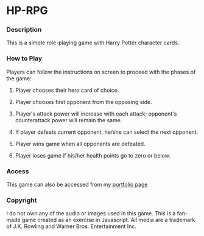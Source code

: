 # HP-RPG

### Description

This is a simple role-playing game with Harry Potter character cards.

### How to Play

Players can follow the instructions on screen to proceed with the phases of the game:

1. Player chooses their hero card of choice.

2. Player chooses first opponent from the opposing side.

3. Player's attack power will increase with each attack; opponent's counterattack power will remain the same.

4. If player defeats current opponent, he/she can select the next opponent.

5. Player wins game when all opponents are defeated.

6. Player loses game if his/her health points go to zero or below.

### Access

This game can also be accessed from my [portfolio page](file:///Users/Janet/Dropbox/code/Responsive-Portfolio/portfolio.html)

### Copyright

I do not own any of the audio or images used in this game. This is a fan-made game created as an exercise in Javascript. All media are a trademark of J.K. Rowling and Warner Bros. Entertainment Inc.
